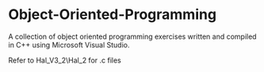 # Object-Oriented-Programming

A collection of object oriented programming exercises written and compiled in C++ using Microsoft Visual Studio.

Refer to Hal_V3_2\Hal_2 for .c files
